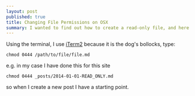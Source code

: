 ```yaml
---
layout: post
published: true
title: Changing File Permissions on OSX
summary: I wanted to find out how to create a read-only file, and here's how I did it.
---
```


Using the terminal, I use [iTerm2](http://www.iterm2.com/#/section/home) because it is the dog's bollocks, type:

<pre><code>chmod 0444 /path/to/file/file.md</code></pre>

e.g. in my case I have done this for this site

<pre><code>chmod 0444 _posts/2014-01-01-READ_ONLY.md</code></pre>

so when I create a new post I have a starting point.